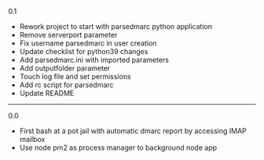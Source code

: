 0.1

* Rework project to start with parsedmarc python application
* Remove serverport parameter
* Fix username parsedmarc in user creation
* Update checklist for python39 changes
* Add parsedmarc.ini with imported parameters
* Add outputfolder parameter
* Touch log file and set permissions
* Add rc script for parsedmarc
* Update README

---

0.0

* First bash at a pot jail with automatic dmarc report by accessing IMAP mailbox
* Use node pm2 as process manager to background node app
